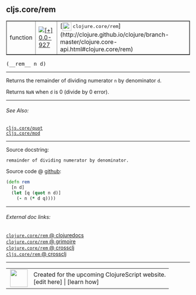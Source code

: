 ## cljs.core/rem



 <table border="1">
<tr>
<td>function</td>
<td><a href="https://github.com/cljsinfo/cljs-api-docs/tree/0.0-927"><img valign="middle" alt="[+] 0.0-927" title="Added in 0.0-927" src="https://img.shields.io/badge/+-0.0--927-lightgrey.svg"></a> </td>
<td>
[<img height="24px" valign="middle" src="http://i.imgur.com/1GjPKvB.png"> <samp>clojure.core/rem</samp>](http://clojure.github.io/clojure/branch-master/clojure.core-api.html#clojure.core/rem)
</td>
</tr>
</table>


 <samp>
(__rem__ n d)<br>
</samp>

---

Returns the remainder of dividing numerator `n` by denominator `d`.

Returns `NaN` when `d` is 0 (divide by 0 error).

---


###### See Also:

[`cljs.core/quot`](cljs.core_quot.md)<br>
[`cljs.core/mod`](cljs.core_mod.md)<br>

---


Source docstring:

```
remainder of dividing numerator by denominator.
```


Source code @ [github](https://github.com/clojure/clojurescript/blob/r3153/src/cljs/cljs/core.cljs#L2343-L2347):

```clj
(defn rem
  [n d]
  (let [q (quot n d)]
    (- n (* d q))))
```

<!--
Repo - tag - source tree - lines:

 <pre>
clojurescript @ r3153
└── src
    └── cljs
        └── cljs
            └── <ins>[core.cljs:2343-2347](https://github.com/clojure/clojurescript/blob/r3153/src/cljs/cljs/core.cljs#L2343-L2347)</ins>
</pre>

-->

---



###### External doc links:

[`clojure.core/rem` @ clojuredocs](http://clojuredocs.org/clojure.core/rem)<br>
[`clojure.core/rem` @ grimoire](http://conj.io/store/v1/org.clojure/clojure/1.7.0-beta3/clj/clojure.core/rem/)<br>
[`clojure.core/rem` @ crossclj](http://crossclj.info/fun/clojure.core/rem.html)<br>
[`cljs.core/rem` @ crossclj](http://crossclj.info/fun/cljs.core.cljs/rem.html)<br>

---

 <table>
<tr><td>
<img valign="middle" align="right" width="48px" src="http://i.imgur.com/Hi20huC.png">
</td><td>
Created for the upcoming ClojureScript website.<br>
[edit here] | [learn how]
</td></tr></table>

[edit here]:https://github.com/cljsinfo/cljs-api-docs/blob/master/cljsdoc/cljs.core_rem.cljsdoc
[learn how]:https://github.com/cljsinfo/cljs-api-docs/wiki/cljsdoc-files

<!--

This information was too distracting to show to readers, but I'll leave it
commented here since it is helpful to:

- pretty-print the data used to generate this document
- and show how to retrieve that data



The API data for this symbol:

```clj
{:description "Returns the remainder of dividing numerator `n` by denominator `d`.\n\nReturns `NaN` when `d` is 0 (divide by 0 error).",
 :ns "cljs.core",
 :name "rem",
 :signature ["[n d]"],
 :history [["+" "0.0-927"]],
 :type "function",
 :related ["cljs.core/quot" "cljs.core/mod"],
 :full-name-encode "cljs.core_rem",
 :source {:code "(defn rem\n  [n d]\n  (let [q (quot n d)]\n    (- n (* d q))))",
          :title "Source code",
          :repo "clojurescript",
          :tag "r3153",
          :filename "src/cljs/cljs/core.cljs",
          :lines [2343 2347]},
 :full-name "cljs.core/rem",
 :clj-symbol "clojure.core/rem",
 :docstring "remainder of dividing numerator by denominator."}

```

Retrieve the API data for this symbol:

```clj
;; from Clojure REPL
(require '[clojure.edn :as edn])
(-> (slurp "https://raw.githubusercontent.com/cljsinfo/cljs-api-docs/catalog/cljs-api.edn")
    (edn/read-string)
    (get-in [:symbols "cljs.core/rem"]))
```

-->
